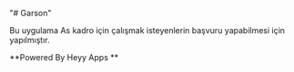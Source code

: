 "# Garson" 

Bu uygulama As kadro için çalışmak isteyenlerin başvuru yapabilmesi için yapılmıştır.

**Powered By Heyy Apps **
